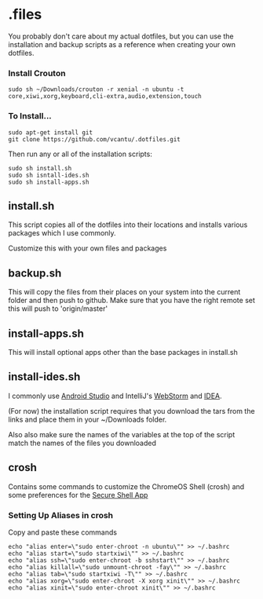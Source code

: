 # .files
You probably don't care about my actual dotfiles, but you can use the installation and backup scripts as a reference when creating your own dotfiles.

### Install Crouton
```
sudo sh ~/Downloads/crouton -r xenial -n ubuntu -t core,xiwi,xorg,keyboard,cli-extra,audio,extension,touch
```


### To Install...
```
sudo apt-get install git
git clone https://github.com/vcantu/.dotfiles.git
```

Then run any or all of the installation scripts:
```
sudo sh install.sh
sudo sh isntall-ides.sh
sudo sh install-apps.sh
```

## install.sh
This script copies all of the dotfiles into their locations and installs various packages which I use commonly.

Customize this with your own files and packages

## backup.sh
This will copy the files from their places on your system into the current folder and then push to github.
Make sure that you have the right remote set this will push to 'origin/master'

## install-apps.sh
This will install optional apps other than the base packages in install.sh

## install-ides.sh
I commonly use [Android Studio](http://developer.android.com/studio/index.html) and IntelliJ's [WebStorm](http://www.jetbrains.com/webstorm/download/#section=linux) and [IDEA](http://www.jetbrains.com/idea/download/).

(For now) the installation script requires that you download the tars from the links and place them in your ~/Downloads folder.

Also also make sure the names of the variables at the top of the script match the names of the files you downloaded


## crosh
Contains some commands to customize the ChromeOS Shell (crosh) and some preferences for the [Secure Shell App](https://chrome.google.com/webstore/detail/secure-shell/pnhechapfaindjhompbnflcldabbghjo?hl=en)


### Setting Up Aliases in crosh
Copy and paste these commands

```
echo "alias enter=\"sudo enter-chroot -n ubuntu\"" >> ~/.bashrc
echo "alias start=\"sudo startxiwi\"" >> ~/.bashrc
echo "alias ssh=\"sudo enter-chroot -b sshstart\"" >> ~/.bashrc
echo "alias killall=\"sudo unmount-chroot -fay\"" >> ~/.bashrc
echo "alias tab=\"sudo startxiwi -T\"" >> ~/.bashrc
echo "alias xorg=\"sudo enter-chroot -X xorg xinit\"" >> ~/.bashrc
echo "alias xinit=\"sudo enter-chroot xinit\"" >> ~/.bashrc
```
